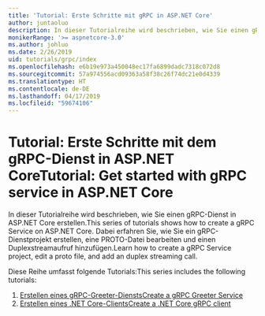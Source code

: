 ```yaml
---
title: 'Tutorial: Erste Schritte mit gRPC in ASP.NET Core'
author: juntaoluo
description: In dieser Tutorialreihe wird beschrieben, wie Sie einen gRPC-Dienst in ASP.NET Core erstellen. Dabei erfahren Sie, wie Sie ein gRPC-Dienstprojekt erstellen, eine PROTO-Datei bearbeiten und einen Duplexstreamaufruf hinzufügen.
monikerRange: '>= aspnetcore-3.0'
ms.author: johluo
ms.date: 2/26/2019
uid: tutorials/grpc/index
ms.openlocfilehash: e6b19e973a450048ec17fa6899dadc7318c072d8
ms.sourcegitcommit: 57a974556acd09363a58f38c26f74dc21e0d4339
ms.translationtype: HT
ms.contentlocale: de-DE
ms.lasthandoff: 04/17/2019
ms.locfileid: "59674106"
---
```

# <a name="tutorial-get-started-with-grpc-service-in-aspnet-core"></a><span data-ttu-id="1e16a-104">Tutorial: Erste Schritte mit dem gRPC-Dienst in ASP.NET Core</span><span class="sxs-lookup"><span data-stu-id="1e16a-104">Tutorial: Get started with gRPC service in ASP.NET Core</span></span>

<span data-ttu-id="1e16a-105">In dieser Tutorialreihe wird beschrieben, wie Sie einen gRPC-Dienst in ASP.NET Core erstellen.</span><span class="sxs-lookup"><span data-stu-id="1e16a-105">This series of tutorials shows how to create a gRPC Service on ASP.NET Core.</span></span> <span data-ttu-id="1e16a-106">Dabei erfahren Sie, wie Sie ein gRPC-Dienstprojekt erstellen, eine PROTO-Datei bearbeiten und einen Duplexstreamaufruf hinzufügen.</span><span class="sxs-lookup"><span data-stu-id="1e16a-106">Learn how to create a gRPC Service project, edit a proto file, and add an duplex streaming call.</span></span>

<span data-ttu-id="1e16a-107">Diese Reihe umfasst folgende Tutorials:</span><span class="sxs-lookup"><span data-stu-id="1e16a-107">This series includes the following tutorials:</span></span>

1. [<span data-ttu-id="1e16a-108">Erstellen eines gRPC-Greeter-Diensts</span><span class="sxs-lookup"><span data-stu-id="1e16a-108">Create a gRPC Greeter Service</span></span>](xref:tutorials/grpc/grpc-start)
2. [<span data-ttu-id="1e16a-109">Erstellen eines .NET Core-Clients</span><span class="sxs-lookup"><span data-stu-id="1e16a-109">Create a .NET Core gRPC client</span></span>](xref:tutorials/grpc/grpc-client)

